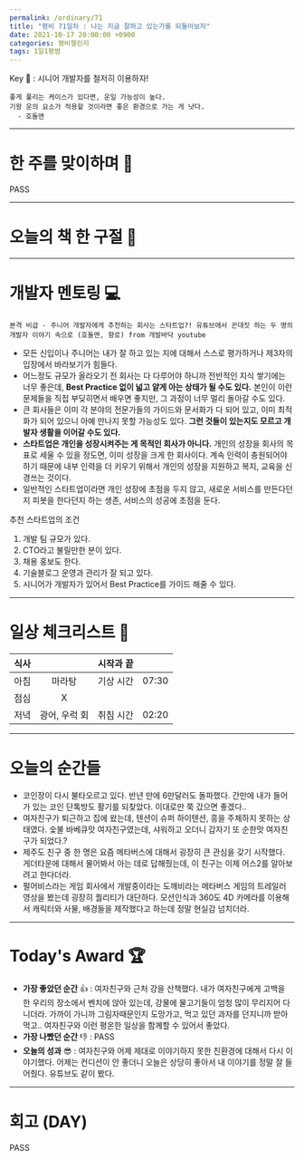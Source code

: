 ```yaml
---
permalink: /ordinary/71
title: "평비 71일차 : 나는 지금 잘하고 있는가를 되돌아보자"
date: 2021-10-17 20:00:00 +0900
categories: 평비챌린지
tags: 1일1평범
---  
```

Key 🔑 : 시니어 개발자를 철저히 이용하자!
```
좋게 풀리는 케이스가 있다면, 운일 가능성이 높다.
기왕 운의 요소가 적용할 것이라면 좋은 환경으로 가는 게 낫다.
  - 호돌맨
```

---
# 한 주를 맞이하며 🤗
PASS

---
# 오늘의 책 한 구절 📕


---
# 개발자 멘토링 💻
`본격 비급 - 주니어 개발자에게 추천하는 회사는 스타트업?! 유튜브에서 꼰대짓 하는 두 명의 개발자 이야기 속으로 (호돌맨, 향로) from 개발바닥 youtube`  
- 모든 신입이나 주니어는 내가 잘 하고 있는 지에 대해서 스스로 평가하거나 제3자의 입장에서 바라보기가 힘들다.
- 어느정도 규모가 올라오기 전 회사는 다 다루어야 하니까 전반적인 지식 쌓기에는 너무 좋은데, **Best Practice 없이 넓고 얕게 아는 상태가 될 수도 있다.** 본인이 이런 문제들을 직접 부딪히면서 배우면 좋지만, 그 과정이 너무 멀리 돌아갈 수도 있다.
- 큰 회사들은 이미 각 분야의 전문가들의 가이드와 문서화가 다 되어 있고, 이미 최적화가 되어 있으니 아예 만나지 못할 가능성도 있다. **그런 것들이 있는지도 모르고 개발자 생활을 이어갈 수도 있다.**
- **스타트업은 개인을 성장시켜주는 게 목적인 회사가 아니다.** 개인의 성장을 회사의 목표로 세울 수 있을 정도면, 이미 성장을 크게 한 회사이다. 계속 인력이 충원되어야 하기 때문에 내부 인력을 더 키우기 위해서 개인의 성장을 지원하고 복지, 교육을 신경쓰는 것이다.
- 일반적인 스타트업이라면 개인 성장에 초점을 두지 않고, 새로운 서비스를 만든다던지 피봇을 한다던지 하는 생존, 서비스의 성공에 초점을 둔다.

추천 스타트업의 조건
1. 개발 팀 규모가 있다.  
2. CTO라고 불릴만한 분이 있다.  
3. 채용 홍보도 한다.  
4. 기술블로그 운영과 관리가 잘 되고 있다.  
5. 시니어가 개발자가 있어서 Best Practice를 가이드 해줄 수 있다.  

---
# 일상 체크리스트 📃

| 식사 |  | 시작과 끝 |  |
|:----:|:----:|:----:|:----:|
| 아침 | 마라탕 | 기상 시간 | 07:30 |
| 점심 | X |  |  |
| 저녁 | 광어, 우럭 회 | 취침 시간 | 02:20 |

---
# 오늘의 순간들
- 코인장이 다시 불타오르고 있다. 반년 만에 6만달러도 돌파했다. 간만에 내가 들어가 있는 코인 단톡방도 활기를 되찾았다. 이대로만 쭉 갔으면 좋겠다..
- 여자친구가 퇴근하고 집에 왔는데, 텐션이 슈퍼 하이텐션, 흥을 주체하지 못하는 상태였다. 숯불 바베큐맛 여자친구였는데, 샤워하고 오더니 갑자기 또 순한맛 여자친구가 되었다.?
- 제주도 친구 중 한 명은 요즘 메타버스에 대해서 굉장히 큰 관심을 갖기 시작했다. 게더타운에 대해서 물어봐서 아는 데로 답해줬는데, 이 친구는 이제 어스2를 알아보려고 한다더라.
- 펄어비스라는 게임 회사에서 개발중이라는 도깨비라는 메타버스 게임의 트레일러 영상을 봤는데 굉장히 퀄리티가 대단하다. 모션인식과 360도 4D 카메라를 이용해서 캐릭터와 사물, 배경들을 제작했다고 하는데 정말 현실감 넘치더라.

---
# Today's Award 🏆
- **가장 좋았던 순간** 👍 : 여자친구와 근처 강을 산책했다. 내가 여자친구에게 고백을 한 우리의 장소에서 벤치에 앉아 있는데, 강물에 물고기들이 엄청 많이 무리지어 다니더라. 가까이 가니까 그림자때문인지 도망가고, 먹고 있던 과자를 던지니까 받아먹고.. 여자친구와 이런 평온한 일상을 함께할 수 있어서 좋았다.
- **가장 나빴던 순간** 👎 : PASS
- **오늘의 성과** 😎 : 여자친구와 어제 제대로 이야기하지 못한 친환경에 대해서 다시 이야기했다. 어제는 컨디션이 안 좋더니 오늘은 상당히 좋아서 내 이야기를 정말 잘 들어줬다. 유튜브도 같이 봤다.

---
# 회고 (DAY)
PASS